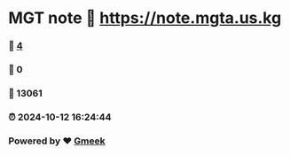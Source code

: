 # MGT note :link: https://note.mgta.us.kg 
### :page_facing_up: [4](https://note.mgta.us.kg/tag.html) 
### :speech_balloon: 0 
### :hibiscus: 13061 
### :alarm_clock: 2024-10-12 16:24:44 
### Powered by :heart: [Gmeek](https://github.com/Meekdai/Gmeek)

